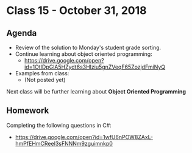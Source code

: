 # Class 15 - October 31, 2018

## Agenda

* Review of the solution to Monday's student grade sorting.
* Continue learning about object oriented programming:
  * https://drive.google.com/open?id=1OtIDpGlA5HZydt6s3HIziu5gnZVeqF65ZozjdFmiNyQ
* Examples from class:
  * (Not posted yet)

Next class will be further learning about **Object Oriented Programming**

## Homework

Completing the following questions in C#:
* https://drive.google.com/open?id=1wfU6nPOW8ZAxL-hmPfEHmCReeI3sFNNNm9zguimnkp0